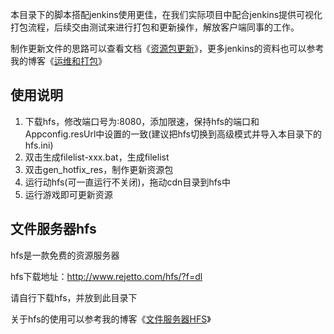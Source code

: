 本目录下的脚本搭配jenkins使用更佳，在我们实际项目中配合jenkins提供可视化打包流程，后续交由测试来进行打包和更新操作，解放客户端同事的工作。

制作更新文件的思路可以查看文档《[资源包更新](https://mr-kelly.github.io/KSFramework/advanced/autoupdate/)》，更多jenkins的资料也可以参考我的博客《[运维和打包](https://www.cnblogs.com/zhaoqingqing/tag/%E8%BF%90%E7%BB%B4%E5%92%8C%E6%89%93%E5%8C%85/)》



## 使用说明

1. 下载hfs，修改端口号为:8080，添加限速，保持hfs的端口和Appconfig.resUrl中设置的一致(建议把hfs切换到高级模式并导入本目录下的hfs.ini)
2. 双击生成filelist-xxx.bat，生成filelist
3. 双击gen_hotfix_res，制作更新资源包
4. 运行动hfs(可一直运行不关闭)，拖动cdn目录到hfs中
5. 运行游戏即可更新资源



## 文件服务器hfs

hfs是一款免费的资源服务器
	
hfs下载地址：http://www.rejetto.com/hfs/?f=dl

请自行下载hfs，并放到此目录下
	
关于hfs的使用可以参考我的博客《[文件服务器HFS](https://www.cnblogs.com/zhaoqingqing/p/9173317.html)》